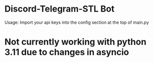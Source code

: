 # Discord-Telegram-STL Bot

Usage: Import your api keys into the config section at the top of main.py

# Not currently working with python 3.11 due to changes in asyncio 
